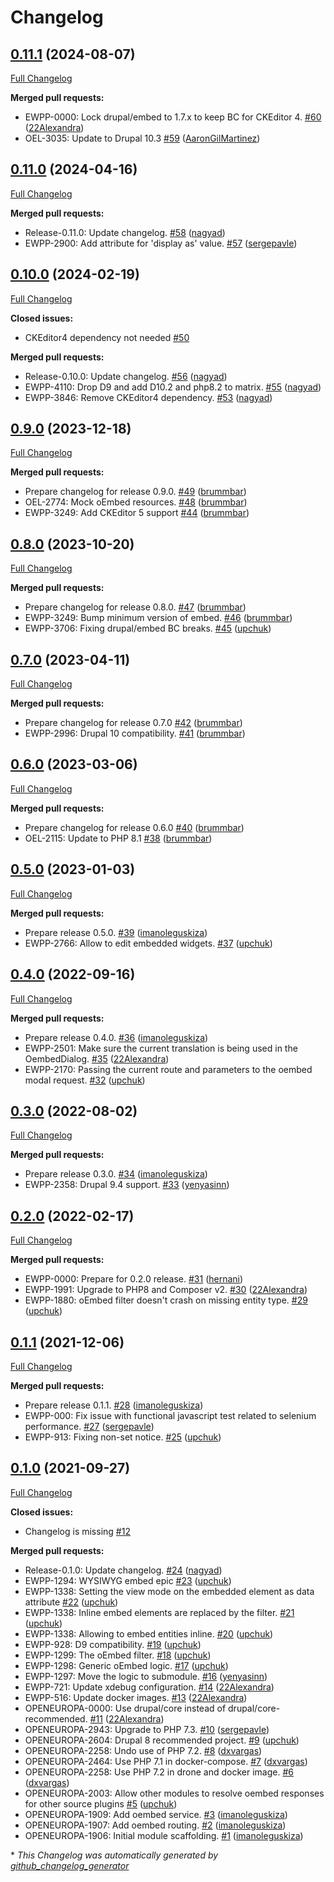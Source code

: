 # Changelog

## [0.11.1](https://github.com/openeuropa/oe_oembed/tree/0.11.1) (2024-08-07)

[Full Changelog](https://github.com/openeuropa/oe_oembed/compare/0.11.0...0.11.1)

**Merged pull requests:**

- EWPP-0000: Lock drupal/embed to 1.7.x to keep BC for CKEditor 4. [\#60](https://github.com/openeuropa/oe_oembed/pull/60) ([22Alexandra](https://github.com/22Alexandra))
- OEL-3035: Update to Drupal 10.3 [\#59](https://github.com/openeuropa/oe_oembed/pull/59) ([AaronGilMartinez](https://github.com/AaronGilMartinez))

## [0.11.0](https://github.com/openeuropa/oe_oembed/tree/0.11.0) (2024-04-16)

[Full Changelog](https://github.com/openeuropa/oe_oembed/compare/0.10.0...0.11.0)

**Merged pull requests:**

- Release-0.11.0: Update changelog. [\#58](https://github.com/openeuropa/oe_oembed/pull/58) ([nagyad](https://github.com/nagyad))
- EWPP-2900: Add attribute for 'display as' value. [\#57](https://github.com/openeuropa/oe_oembed/pull/57) ([sergepavle](https://github.com/sergepavle))

## [0.10.0](https://github.com/openeuropa/oe_oembed/tree/0.10.0) (2024-02-19)

[Full Changelog](https://github.com/openeuropa/oe_oembed/compare/0.9.0...0.10.0)

**Closed issues:**

- CKEditor4 dependency not needed [\#50](https://github.com/openeuropa/oe_oembed/issues/50)

**Merged pull requests:**

- Release-0.10.0: Update changelog. [\#56](https://github.com/openeuropa/oe_oembed/pull/56) ([nagyad](https://github.com/nagyad))
- EWPP-4110: Drop D9 and add D10.2 and php8.2 to matrix. [\#55](https://github.com/openeuropa/oe_oembed/pull/55) ([nagyad](https://github.com/nagyad))
- EWPP-3846: Remove CKEditor4 dependency. [\#53](https://github.com/openeuropa/oe_oembed/pull/53) ([nagyad](https://github.com/nagyad))

## [0.9.0](https://github.com/openeuropa/oe_oembed/tree/0.9.0) (2023-12-18)

[Full Changelog](https://github.com/openeuropa/oe_oembed/compare/0.8.0...0.9.0)

**Merged pull requests:**

- Prepare changelog for release 0.9.0. [\#49](https://github.com/openeuropa/oe_oembed/pull/49) ([brummbar](https://github.com/brummbar))
- OEL-2774: Mock oEmbed resources. [\#48](https://github.com/openeuropa/oe_oembed/pull/48) ([brummbar](https://github.com/brummbar))
- EWPP-3249: Add CKEditor 5 support [\#44](https://github.com/openeuropa/oe_oembed/pull/44) ([brummbar](https://github.com/brummbar))

## [0.8.0](https://github.com/openeuropa/oe_oembed/tree/0.8.0) (2023-10-20)

[Full Changelog](https://github.com/openeuropa/oe_oembed/compare/0.7.0...0.8.0)

**Merged pull requests:**

- Prepare changelog for release 0.8.0. [\#47](https://github.com/openeuropa/oe_oembed/pull/47) ([brummbar](https://github.com/brummbar))
- EWPP-3249: Bump minimum version of embed. [\#46](https://github.com/openeuropa/oe_oembed/pull/46) ([brummbar](https://github.com/brummbar))
- EWPP-3706: Fixing drupal/embed BC breaks. [\#45](https://github.com/openeuropa/oe_oembed/pull/45) ([upchuk](https://github.com/upchuk))

## [0.7.0](https://github.com/openeuropa/oe_oembed/tree/0.7.0) (2023-04-11)

[Full Changelog](https://github.com/openeuropa/oe_oembed/compare/0.6.0...0.7.0)

**Merged pull requests:**

- Prepare changelog for release 0.7.0 [\#42](https://github.com/openeuropa/oe_oembed/pull/42) ([brummbar](https://github.com/brummbar))
- EWPP-2996: Drupal 10 compatibility. [\#41](https://github.com/openeuropa/oe_oembed/pull/41) ([brummbar](https://github.com/brummbar))

## [0.6.0](https://github.com/openeuropa/oe_oembed/tree/0.6.0) (2023-03-06)

[Full Changelog](https://github.com/openeuropa/oe_oembed/compare/0.5.0...0.6.0)

**Merged pull requests:**

- Prepare changelog for release 0.6.0 [\#40](https://github.com/openeuropa/oe_oembed/pull/40) ([brummbar](https://github.com/brummbar))
- OEL-2115: Update to PHP 8.1 [\#38](https://github.com/openeuropa/oe_oembed/pull/38) ([brummbar](https://github.com/brummbar))

## [0.5.0](https://github.com/openeuropa/oe_oembed/tree/0.5.0) (2023-01-03)

[Full Changelog](https://github.com/openeuropa/oe_oembed/compare/0.4.0...0.5.0)

**Merged pull requests:**

- Prepare release 0.5.0. [\#39](https://github.com/openeuropa/oe_oembed/pull/39) ([imanoleguskiza](https://github.com/imanoleguskiza))
- EWPP-2766: Allow to edit embedded widgets. [\#37](https://github.com/openeuropa/oe_oembed/pull/37) ([upchuk](https://github.com/upchuk))

## [0.4.0](https://github.com/openeuropa/oe_oembed/tree/0.4.0) (2022-09-16)

[Full Changelog](https://github.com/openeuropa/oe_oembed/compare/0.3.0...0.4.0)

**Merged pull requests:**

- Prepare release 0.4.0. [\#36](https://github.com/openeuropa/oe_oembed/pull/36) ([imanoleguskiza](https://github.com/imanoleguskiza))
- EWPP-2501: Make sure the current translation is being used in the OembedDialog. [\#35](https://github.com/openeuropa/oe_oembed/pull/35) ([22Alexandra](https://github.com/22Alexandra))
- EWPP-2170: Passing the current route and parameters to the oembed modal request. [\#32](https://github.com/openeuropa/oe_oembed/pull/32) ([upchuk](https://github.com/upchuk))

## [0.3.0](https://github.com/openeuropa/oe_oembed/tree/0.3.0) (2022-08-02)

[Full Changelog](https://github.com/openeuropa/oe_oembed/compare/0.2.0...0.3.0)

**Merged pull requests:**

- Prepare release 0.3.0. [\#34](https://github.com/openeuropa/oe_oembed/pull/34) ([imanoleguskiza](https://github.com/imanoleguskiza))
- EWPP-2358: Drupal 9.4 support. [\#33](https://github.com/openeuropa/oe_oembed/pull/33) ([yenyasinn](https://github.com/yenyasinn))

## [0.2.0](https://github.com/openeuropa/oe_oembed/tree/0.2.0) (2022-02-17)

[Full Changelog](https://github.com/openeuropa/oe_oembed/compare/0.1.1...0.2.0)

**Merged pull requests:**

- EWPP-0000: Prepare for 0.2.0 release. [\#31](https://github.com/openeuropa/oe_oembed/pull/31) ([hernani](https://github.com/hernani))
- EWPP-1991: Upgrade to PHP8 and Composer v2. [\#30](https://github.com/openeuropa/oe_oembed/pull/30) ([22Alexandra](https://github.com/22Alexandra))
- EWPP-1880: oEmbed filter doesn't crash on missing entity type. [\#29](https://github.com/openeuropa/oe_oembed/pull/29) ([upchuk](https://github.com/upchuk))

## [0.1.1](https://github.com/openeuropa/oe_oembed/tree/0.1.1) (2021-12-06)

[Full Changelog](https://github.com/openeuropa/oe_oembed/compare/0.1.0...0.1.1)

**Merged pull requests:**

- Prepare release 0.1.1. [\#28](https://github.com/openeuropa/oe_oembed/pull/28) ([imanoleguskiza](https://github.com/imanoleguskiza))
- EWPP-000: Fix issue with functional javascript test related to selenium performance. [\#27](https://github.com/openeuropa/oe_oembed/pull/27) ([sergepavle](https://github.com/sergepavle))
- EWPP-913: Fixing non-set notice. [\#25](https://github.com/openeuropa/oe_oembed/pull/25) ([upchuk](https://github.com/upchuk))

## [0.1.0](https://github.com/openeuropa/oe_oembed/tree/0.1.0) (2021-09-27)

[Full Changelog](https://github.com/openeuropa/oe_oembed/compare/86074b81ad37bcea887df2441a93e356fecb6550...0.1.0)

**Closed issues:**

- Changelog is missing [\#12](https://github.com/openeuropa/oe_oembed/issues/12)

**Merged pull requests:**

- Release-0.1.0: Update changelog. [\#24](https://github.com/openeuropa/oe_oembed/pull/24) ([nagyad](https://github.com/nagyad))
- EWPP-1294: WYSIWYG embed epic [\#23](https://github.com/openeuropa/oe_oembed/pull/23) ([upchuk](https://github.com/upchuk))
- EWPP-1338: Setting the view mode on the embedded element as data attribute [\#22](https://github.com/openeuropa/oe_oembed/pull/22) ([upchuk](https://github.com/upchuk))
- EWPP-1338: Inline embed elements are replaced by the filter. [\#21](https://github.com/openeuropa/oe_oembed/pull/21) ([upchuk](https://github.com/upchuk))
- EWPP-1338: Allowing to embed entities inline. [\#20](https://github.com/openeuropa/oe_oembed/pull/20) ([upchuk](https://github.com/upchuk))
- EWPP-928: D9 compatibility. [\#19](https://github.com/openeuropa/oe_oembed/pull/19) ([upchuk](https://github.com/upchuk))
- EWPP-1299: The oEmbed filter. [\#18](https://github.com/openeuropa/oe_oembed/pull/18) ([upchuk](https://github.com/upchuk))
- EWPP-1298: Generic oEmbed logic. [\#17](https://github.com/openeuropa/oe_oembed/pull/17) ([upchuk](https://github.com/upchuk))
- EWPP-1297: Move the logic to submodule. [\#16](https://github.com/openeuropa/oe_oembed/pull/16) ([yenyasinn](https://github.com/yenyasinn))
- EWPP-721: Update xdebug configuration. [\#14](https://github.com/openeuropa/oe_oembed/pull/14) ([22Alexandra](https://github.com/22Alexandra))
- EWPP-516: Update docker images. [\#13](https://github.com/openeuropa/oe_oembed/pull/13) ([22Alexandra](https://github.com/22Alexandra))
- OPENEUROPA-0000: Use drupal/core instead of drupal/core-recommended. [\#11](https://github.com/openeuropa/oe_oembed/pull/11) ([22Alexandra](https://github.com/22Alexandra))
- OPENEUROPA-2943: Upgrade to PHP 7.3. [\#10](https://github.com/openeuropa/oe_oembed/pull/10) ([sergepavle](https://github.com/sergepavle))
- OPENEUROPA-2604: Drupal 8 recommended project. [\#9](https://github.com/openeuropa/oe_oembed/pull/9) ([upchuk](https://github.com/upchuk))
- OPENEUROPA-2258: Undo use of PHP 7.2. [\#8](https://github.com/openeuropa/oe_oembed/pull/8) ([dxvargas](https://github.com/dxvargas))
- OPENEUROPA-2464: Use PHP 7.1 in docker-compose. [\#7](https://github.com/openeuropa/oe_oembed/pull/7) ([dxvargas](https://github.com/dxvargas))
- OPENEUROPA-2258: Use PHP 7.2 in drone and docker image. [\#6](https://github.com/openeuropa/oe_oembed/pull/6) ([dxvargas](https://github.com/dxvargas))
- OPENEUROPA-2003: Allow other modules to resolve oembed responses for other source plugins [\#5](https://github.com/openeuropa/oe_oembed/pull/5) ([upchuk](https://github.com/upchuk))
- OPENEUROPA-1909: Add oembed service. [\#3](https://github.com/openeuropa/oe_oembed/pull/3) ([imanoleguskiza](https://github.com/imanoleguskiza))
- OPENEUROPA-1907: Add oembed routing. [\#2](https://github.com/openeuropa/oe_oembed/pull/2) ([imanoleguskiza](https://github.com/imanoleguskiza))
- OPENEUROPA-1906: Initial module scaffolding. [\#1](https://github.com/openeuropa/oe_oembed/pull/1) ([imanoleguskiza](https://github.com/imanoleguskiza))



\* *This Changelog was automatically generated by [github_changelog_generator](https://github.com/github-changelog-generator/github-changelog-generator)*

